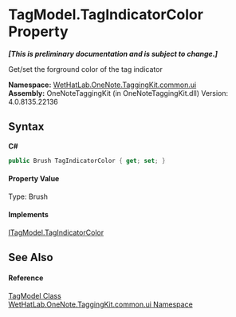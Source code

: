 # TagModel.TagIndicatorColor Property 
 _**\[This is preliminary documentation and is subject to change.\]**_

Get/set the forground color of the tag indicator

**Namespace:**&nbsp;<a href="043a9407-ac38-b3ac-7348-a6090af495ad.md">WetHatLab.OneNote.TaggingKit.common.ui</a><br />**Assembly:**&nbsp;OneNoteTaggingKit (in OneNoteTaggingKit.dll) Version: 4.0.8135.22136

## Syntax

**C#**<br />
``` C#
public Brush TagIndicatorColor { get; set; }
```


#### Property Value
Type: Brush

#### Implements
<a href="157f37c9-6f4f-8762-2584-7fced7fae8ed.md">ITagModel.TagIndicatorColor</a><br />

## See Also


#### Reference
<a href="c74fe645-91b2-831c-6869-763addf746aa.md">TagModel Class</a><br /><a href="043a9407-ac38-b3ac-7348-a6090af495ad.md">WetHatLab.OneNote.TaggingKit.common.ui Namespace</a><br />